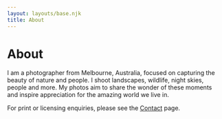 ```yaml
---
layout: layouts/base.njk
title: About
---
```

# About

I am a photographer from Melbourne, Australia, focused on capturing the beauty of nature and people. I shoot landscapes, wildlife, night skies, people and more. My photos aim to share the wonder of these moments and inspire appreciation for the amazing world we live in.

For print or licensing enquiries, please see the [Contact](/contact/) page.
